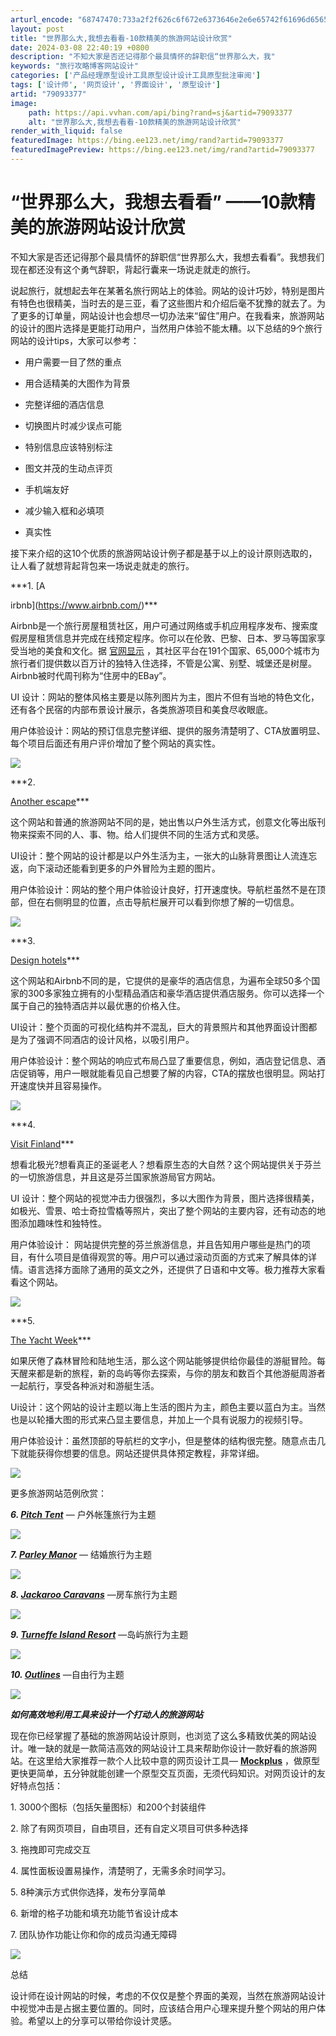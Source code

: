 ```yaml
---
arturl_encode: "68747470:733a2f2f626c6f672e6373646e2e6e65742f61696d65657468:2f61727469636c652f64657461696c732f3739303933333737"
layout: post
title: "世界那么大,我想去看看-10款精美的旅游网站设计欣赏"
date: 2024-03-08 22:40:19 +0800
description: "不知大家是否还记得那个最具情怀的辞职信“世界那么大，我"
keywords: "旅行攻略博客网站设计"
categories: ['产品经理原型设计工具原型设计设计工具原型批注审阅']
tags: ['设计师', '网页设计', '界面设计', '原型设计']
artid: "79093377"
image:
    path: https://api.vvhan.com/api/bing?rand=sj&artid=79093377
    alt: "世界那么大,我想去看看-10款精美的旅游网站设计欣赏"
render_with_liquid: false
featuredImage: https://bing.ee123.net/img/rand?artid=79093377
featuredImagePreview: https://bing.ee123.net/img/rand?artid=79093377
---
```


# “世界那么大，我想去看看” ——10款精美的旅游网站设计欣赏

不知大家是否还记得那个最具情怀的辞职信“世界那么大，我想去看看”。我想我们现在都还没有这个勇气辞职，背起行囊来一场说走就走的旅行。

说起旅行，就想起去年在某著名旅行网站上的体验。网站的设计巧妙，特别是图片有特色也很精美，当时去的是三亚，看了这些图片和介绍后毫不犹豫的就去了。为了更多的订单量，网站设计也会想尽一切办法来“留住”用户。在我看来，旅游网站的设计的图片选择是更能打动用户，当然用户体验不能太糟。以下总结的9个旅行网站的设计tips，大家可以参考：

* 用户需要一目了然的重点

* 用合适精美的大图作为背景

* 完整详细的酒店信息

* 切换图片时减少误点可能

* 特别信息应该特别标注

* 图文并茂的生动点评页

* 手机端友好

* 减少输入框和必填项

* 真实性

接下来介绍的这10个优质的旅游网站设计例子都是基于以上的设计原则选取的，让人看了就想背起背包来一场说走就走的旅行。

***1.
[A

irbnb](https://www.airbnb.com/)***

Airbnb是一个旅行房屋租赁社区，用户可通过网络或手机应用程序发布、搜索度假房屋租赁信息并完成在线预定程序。你可以在伦敦、巴黎、日本、罗马等国家享受当地的美食和文化。据
[官网显示](https://press.atairbnb.com/fast-facts/)
，其社区平台在191个国家、65,000个城市为旅行者们提供数以百万计的独特入住选择，不管是公寓、别墅、城堡还是树屋。Airbnb被时代周刊称为“住房中的EBay”。

UI 设计：网站的整体风格主要是以陈列图片为主，图片不但有当地的特色文化，还有各个民宿的内部布景设计展示，各类旅游项目和美食尽收眼底。

用户体验设计：网站的预订信息完整详细、提供的服务清楚明了、CTA放置明显、每个项目后面还有用户评价增加了整个网站的真实性。

![](https://img-blog.csdn.net/20180118105254438?watermark/2/text/aHR0cDovL2Jsb2cuY3Nkbi5uZXQvYWltZWV0aA==/font/5a6L5L2T/fontsize/400/fill/I0JBQkFCMA==/dissolve/70/gravity/SouthEast)

***2.


[Another escape](http://anotherescape.com/)***

这个网站和普通的旅游网站不同的是，她出售以户外生活方式，创意文化等出版刊物来探索不同的人、事、物。给人们提供不同的生活方式和灵感。

UI设计：整个网站的设计都是以户外生活为主，一张大的山脉背景图让人流连忘返，向下滚动还能看到更多的户外冒险为主题的图片。

用户体验设计：网站的整个用户体验设计良好，打开速度快。导航栏虽然不是在顶部，但在右侧明显的位置，点击导航栏展开可以看到你想了解的一切信息。

![](https://img-blog.csdn.net/20180118105306163?watermark/2/text/aHR0cDovL2Jsb2cuY3Nkbi5uZXQvYWltZWV0aA==/font/5a6L5L2T/fontsize/400/fill/I0JBQkFCMA==/dissolve/70/gravity/SouthEast)

***3.


[Design hotels](https://www.designhotels.com/)***

这个网站和Airbnb不同的是，它提供的是豪华的酒店信息，为遍布全球50多个国家的300多家独立拥有的小型精品酒店和豪华酒店提供酒店服务。你可以选择一个属于自己的独特酒店并以最优惠的价格入住。

UI设计：整个页面的可视化结构并不混乱，巨大的背景照片和其他界面设计图都是为了强调不同酒店的设计风格，以吸引用户。

用户体验设计：整个网站的响应式布局凸显了重要信息，例如，酒店登记信息、酒店促销等，用户一眼就能看见自己想要了解的内容，CTA的摆放也很明显。网站打开速度快并且容易操作。

![](https://img-blog.csdn.net/20180118105329786?watermark/2/text/aHR0cDovL2Jsb2cuY3Nkbi5uZXQvYWltZWV0aA==/font/5a6L5L2T/fontsize/400/fill/I0JBQkFCMA==/dissolve/70/gravity/SouthEast)

***4.


[Visit Finland](http://www.visitfinland.com/)***

想看北极光?想看真正的圣诞老人？想看原生态的大自然？这个网站提供关于芬兰的一切旅游信息，并且这是芬兰国家旅游局官方网站。

UI 设计：整个网站的视觉冲击力很强烈，多以大图作为背景，图片选择很精美，如极光、雪景、哈士奇拉雪橇等照片，突出了整个网站的主要内容，还有动态的地图添加趣味性和独特性。

用户体验设计： 网站提供完整的芬兰旅游信息，并且告知用户哪些是热门的项目，有什么项目是值得观赏的等。用户可以通过滚动页面的方式来了解具体的详情。语言选择方面除了通用的英文之外，还提供了日语和中文等。极力推荐大家看看这个网站。

![](https://img-blog.csdn.net/20180118105344019?watermark/2/text/aHR0cDovL2Jsb2cuY3Nkbi5uZXQvYWltZWV0aA==/font/5a6L5L2T/fontsize/400/fill/I0JBQkFCMA==/dissolve/70/gravity/SouthEast)

***5.


[The Yacht Week](https://www.theyachtweek.com/)***

如果厌倦了森林冒险和陆地生活，那么这个网站能够提供给你最佳的游艇冒险。每天醒来都是新的旅程，新的岛屿等你去探索，与你的朋友和数百个其他游艇周游者一起航行，享受各种派对和游艇生活。

Ui设计：这个网站的设计主题以海上生活的图片为主，颜色主要以蓝白为主。当然也是以轮播大图的形式来凸显主要信息，并加上一个具有说服力的视频引导。

用户体验设计：虽然顶部的导航栏的文字小，但是整体的结构很完整。随意点击几下就能获得你想要的信息。网站还提供具体预定教程，非常详细。

![](https://img-blog.csdn.net/20180118105407573?watermark/2/text/aHR0cDovL2Jsb2cuY3Nkbi5uZXQvYWltZWV0aA==/font/5a6L5L2T/fontsize/400/fill/I0JBQkFCMA==/dissolve/70/gravity/SouthEast)

更多旅游网站范例欣赏：

***6.
[Pitch Tent](http://pitch-tents.co.uk/)***
— 户外帐篷旅行为主题

![](https://img-blog.csdn.net/20180118105421177?watermark/2/text/aHR0cDovL2Jsb2cuY3Nkbi5uZXQvYWltZWV0aA==/font/5a6L5L2T/fontsize/400/fill/I0JBQkFCMA==/dissolve/70/gravity/SouthEast)

***7.
[Parley Manor](http://parleymanorweddings.co.uk/)***
— 结婚旅行为主题

![](https://img-blog.csdn.net/20180118105433641?watermark/2/text/aHR0cDovL2Jsb2cuY3Nkbi5uZXQvYWltZWV0aA==/font/5a6L5L2T/fontsize/400/fill/I0JBQkFCMA==/dissolve/70/gravity/SouthEast)

***8.
[Jackaroo Caravans](http://jackaroocaravans.com.au/)***
—房车旅行为主题

![](https://img-blog.csdn.net/20180118105444783?watermark/2/text/aHR0cDovL2Jsb2cuY3Nkbi5uZXQvYWltZWV0aA==/font/5a6L5L2T/fontsize/400/fill/I0JBQkFCMA==/dissolve/70/gravity/SouthEast)

***9.
[Turneffe Island Resort](http://www.turnefferesort.com/)***
—岛屿旅行为主题

![](https://img-blog.csdn.net/20180118105456873?watermark/2/text/aHR0cDovL2Jsb2cuY3Nkbi5uZXQvYWltZWV0aA==/font/5a6L5L2T/fontsize/400/fill/I0JBQkFCMA==/dissolve/70/gravity/SouthEast)

***10.
[Outlines](http://outlines.pt/projecto?lang=en)***
—自由行为主题

![](https://img-blog.csdn.net/20180118105511317?watermark/2/text/aHR0cDovL2Jsb2cuY3Nkbi5uZXQvYWltZWV0aA==/font/5a6L5L2T/fontsize/400/fill/I0JBQkFCMA==/dissolve/70/gravity/SouthEast)

***如何高效地利用工具来设计一个打动人的旅游网站***

现在你已经掌握了基础的旅游网站设计原则，也浏览了这么多精致优美的网站设计。唯一缺的就是一款简洁高效的网站设计工具来帮助你设计一款好看的旅游网站。在这里给大家推荐一款个人比较中意的网页设计工具—
[**Mockplus**](https://www.mockplus.cn/?hmsr=twx)
，做原型更快更简单，五分钟就能创建一个原型交互页面，无须代码知识。对网页设计的友好特点包括：

1. 3000个图标（包括矢量图标）和200个封装组件

2. 除了有网页项目，自由项目，还有自定义项目可供多种选择

3. 拖拽即可完成交互

4. 属性面板设置易操作，清楚明了，无需多余时间学习。

5. 8种演示方式供你选择，发布分享简单

6. 新增的格子功能和填充功能节省设计成本

7. 团队协作功能让你和你的成员沟通无障碍

![](https://img-blog.csdn.net/20180118105531060?watermark/2/text/aHR0cDovL2Jsb2cuY3Nkbi5uZXQvYWltZWV0aA==/font/5a6L5L2T/fontsize/400/fill/I0JBQkFCMA==/dissolve/70/gravity/SouthEast)

总结

设计师在设计网站的时候，考虑的不仅仅是整个界面的美观，当然在旅游网站设计中视觉冲击是占据主要位置的。同时，应该结合用户心理来提升整个网站的用户体验。希望以上的分享可以带给你设计灵感。